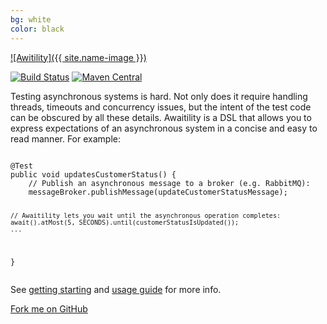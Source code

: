 ```yaml
---
bg: white
color: black
---
```


[![Awitility]({{ site.name-image }})](https://github.com/awaitility/awaitility)

[![Build Status](https://github.com/awaitility/awaitility/actions/workflows/ci.yml/badge.svg?branch=master)](https://github.com/awaitility/awaitility/actions/workflows/ci.yml)
[![Maven Central](https://maven-badges.herokuapp.com/maven-central/org.awaitility/awaitility/badge.svg)](https://maven-badges.herokuapp.com/maven-central/org.awaitility/awaitility)

Testing asynchronous systems is hard. Not only does it require handling threads, timeouts and concurrency issues, but the intent of the test code can be obscured by all these details. Awaitility is a DSL that allows you to express expectations of an asynchronous system in a concise and easy to read manner. For example:



<div class="language-java highlighter-rouge"><pre class="highlight"><code>
@Test
public void updatesCustomerStatus() {
    // Publish an asynchronous message to a broker (e.g. RabbitMQ):
    messageBroker.publishMessage(updateCustomerStatusMessage);

    // Awaitility lets you wait until the asynchronous operation completes:
    await().atMost(5, SECONDS).until(customerStatusIsUpdated());
    ...
}
</code></pre></div>

See [getting starting](https://github.com/awaitility/awaitility/wiki/Getting_Started) and [usage guide](https://github.com/awaitility/awaitility/wiki/Usage) for more info.


<span id="forkongithub">
  <a href="{{ site.source_link }}" class="bg-red">
      Fork me on GitHub
  </a>
</span>


